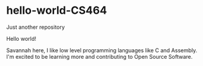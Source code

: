 # hello-world-CS464
Just another repository 

Hello world! 

Savannah here, I like low level programming languages like C and Assembly. 
I'm excited to be learning more and contributing to Open Source Software.

